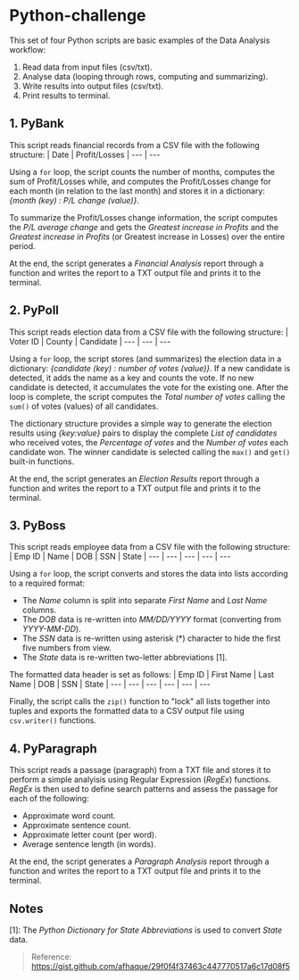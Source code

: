 # Python-challenge
This set of four Python scripts are basic examples of the Data Analysis workflow:
1) Read data from input files (csv/txt).
2) Analyse data (looping through rows, computing and summarizing).
3) Write results into output files (csv/txt).
4) Print results to terminal.

## 1. PyBank
This script reads financial records from a CSV file with the following structure:
| Date | Profit/Losses
| --- | --- 

Using a `for` loop, the script counts the number of months, computes the sum of Profit/Losses while, and computes the Profit/Losses change for each month (in relation to the last month) and stores it in a dictionary: *{month (key) : P/L change (value)}*.

To summarize the Profit/Losses change information, the script computes the *P/L average change* and gets the *Greatest increase in Profits* and the *Greatest increase in Profits* (or Greatest increase in Losses) over the entire period.

At the end, the script generates a *Financial Analysis* report through a function and writes the report to a TXT output file and prints it to the terminal.

## 2. PyPoll
This script reads election data from a CSV file with the following structure:
| Voter ID | County | Candidate
| --- | --- | ---

Using a `for` loop, the script stores (and summarizes) the election data in a dictionary: *{candidate (key) : number of votes (value)}*. If a new candidate is detected, it adds the name as a key and counts the vote. If no new candidate is detected, it accumulates the vote for the existing one. After the loop is complete, the script computes the *Total number of votes* calling the `sum()` of votes (values) of all candidates.

The dictionary structure provides a simple way to generate the election results using *{key:value}* pairs to display the complete *List of candidates* who received votes, the *Percentage of votes* and the *Number of votes* each candidate won. The winner candidate is selected calling the `max()` and `get()` built-in functions.

At the end, the script generates an *Election Results* report through a function and writes the report to a TXT output file and prints it to the terminal.

## 3. PyBoss
This script reads employee data from a CSV file with the following structure: 
| Emp ID | Name | DOB | SSN | State
| --- | --- | --- | --- | ---

Using a `for` loop, the script converts and stores the data into lists according to a required format:
+ The *Name* column is split into separate *First Name* and *Last Name* columns.
+ The *DOB* data is re-written into *MM/DD/YYYY* format (converting from *YYYY-MM-DD*).
+ The *SSN* data is re-written using asterisk (\*) character to hide the first five numbers from view.
+ The *State* data is re-written two-letter abbreviations [1].

The formatted data header is set as follows:
| Emp ID | First Name | Last Name | DOB | SSN | State
| --- | --- | --- | --- | --- | ---

Finally, the script calls the `zip()` function to "lock" all lists together into tuples and exports the formatted data to a CSV output file using `csv.writer()` functions.

## 4. PyParagraph
This script reads a passage (paragraph) from a TXT file and stores it to perform a simple analyisis using Regular Expression (*RegEx*) functions.
*RegEx* is then used to define search patterns and assess the passage for each of the following:
+ Approximate word count.
+ Approximate sentence count.
+ Approximate letter count (per word).
+ Average sentence length (in words).

At the end, the script generates a *Paragraph Analysis* report through a function and writes the report to a TXT output file and prints it to the terminal.

## Notes

[1]: The *Python Dictionary for State Abbreviations* is used to convert *State* data.<br>
> Reference:
> https://gist.github.com/afhaque/29f0f4f37463c447770517a6c17d08f5
